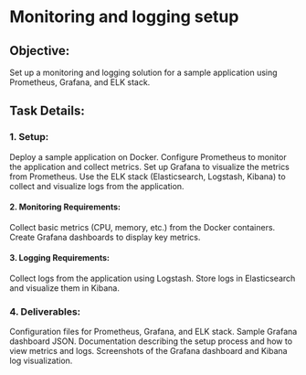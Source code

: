 # Monitoring and logging setup

## Objective:
Set up a monitoring and logging solution for a sample application using Prometheus, Grafana, and ELK stack.

## Task Details:

### 1. Setup:

Deploy a sample application on Docker.
Configure Prometheus to monitor the application and collect metrics.
Set up Grafana to visualize the metrics from Prometheus.
Use the ELK stack (Elasticsearch, Logstash, Kibana) to collect and visualize logs from the application.

#### 2. Monitoring Requirements:

Collect basic metrics (CPU, memory, etc.) from the Docker containers.
Create Grafana dashboards to display key metrics.

#### 3. Logging Requirements:

Collect logs from the application using Logstash.
Store logs in Elasticsearch and visualize them in Kibana.

### 4. Deliverables:

Configuration files for Prometheus, Grafana, and ELK stack.
Sample Grafana dashboard JSON.
Documentation describing the setup process and how to view metrics and logs.
Screenshots of the Grafana dashboard and Kibana log visualization.